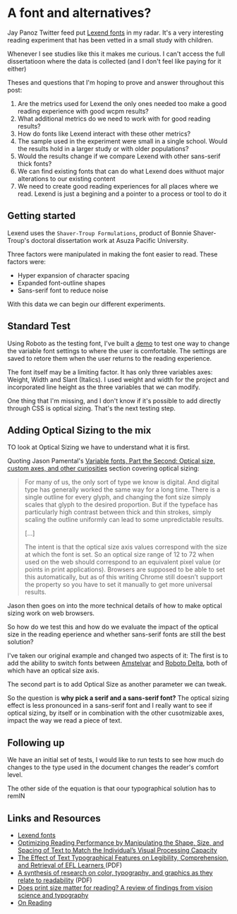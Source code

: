 # A font and alternatives?

Jay Panoz Twitter feed put [Lexend fonts](https://thomasjockin.github.io/lexend/) in my radar. It's a very interesting reading experiment that has been vetted in a small study with children.

Whenever I see studies like this it makes me curious. I can't access the full dissertatioon where the data is collected  (and I don't feel like paying for it either)

Theses and questions that I'm hoping to prove and answer throughout this post:

1. Are the metrics used for Lexend the only ones needed too make a good reading experience with good wcpm results?
2. What additional metrics do we need to work with for good reading results?
3. How do fonts like Lexend interact with these other metrics?
4. The sample used in the experiment were small in a single school. Would the results hold in a larger study or with older populations?
5. Would the results change if we compare Lexend with other sans-serif thick fonts?
6. We can find existing fonts that can do what Lexend does withuot major alterations to our existing content
7. We need to create good reading experiences for all  places where we read. Lexend is just a begining and a pointer to a process or tool to do it

## Getting started

Lexend uses the `Shaver-Troup Formulations`, product of Bonnie Shaver-Troup's doctoral dissertation work at Asuza Pacific University.

Three factors were manipulated in making the font easier to read. These factors were:

* Hyper expansion of character spacing
* Expanded font-outline shapes
* Sans-serif font to reduce noise

With this data we can begin our different experiments.

## Standard Test

Using Roboto as the testing font, I've built a [demo](https://caraya.github.io/localstorage-settings-demo/) to test one way to change the variable font settings to where the user is comfortable. The settings are saved to retore them when the user returns to the reading experience.

The font itself may be a limiting factor. It has only three variables axes: Weight, Width and Slant (Italics). I used weight and width for the project and incorporated line height as the three variables that we can modify.

One thing that I'm missing, and I don't know if it's possible to add directly through CSS is optical sizing. That's the next testing step.

## Adding Optical Sizing to the mix

TO look at Optical Sizing we have to understand what it is first.

Quoting Jason Pamental's [Variable fonts, Part the Second: Optical size, custom axes, and other curiosities](https://rwt.io/typography-tips/variable-fonts-part-second-optical-size-custom-axes-and-other-curiosities) section covering optical sizing:

> For many of us, the only sort of type we know is digital. And digital type has generally worked the same way for a long time. There is a single outline for every glyph, and changing the font size simply scales that glyph to the desired proportion. But if the typeface has particularly high contrast between thick and thin strokes, simply scaling the outline uniformly can lead to some unpredictable results.
>
> [&hellip;]
>
> The intent is that the optical size axis values correspond with the size at which the font is set. So an optical size range of 12 to 72 when used on the web should correspond to an equivalent pixel value (or points in print applications). Browsers are supposed to be able to set this automatically, but as of this writing Chrome still doesn’t support the property so you have to set it manually to get more universal results.

Jason then goes on into the more technical details of how to make optical sizing work on web browsers.

So how do we test this and how do we evaluate the impact of the optical size in the reading eperience and whether sans-serif fonts are still the best solution?

I've taken our original example and changed two aspects of it: The first is to add the ability to switch fonts between [Amstelvar](https://github.com/TypeNetwork/Amstelvar) and [Roboto Delta](https://github.com/TypeNetwork/Roboto-Delta), both of which have an optical size axis.

The second part is to add Optical Size as another parameter we can tweak.

So the question is **why pick a serif and a sans-serif font?** The optical sizing effect is less pronounced in a sans-serif font and I really want to see if optical sizing, by itself or in combination with the other cusotmizable axes, impact the way we read a piece of text.

## Following up

We have an initial set of tests, I would like to run tests to see how much do changes to the type used in the document changes the reader's comfort level.

The other side of the equation is that oour typographical solution has to remIN

## Links and Resources

* [Lexend fonts](https://thomasjockin.github.io/lexend/)
* [Optimizing Reading Performance by Manipulating the Shape, Size, and Spacing of Text to Match the Individual’s Visual Processing Capacity](https://revreading.org/wp-opt-perf/)
* [The Effect of Text Typographical Features on Legibility, Comprehension, and Retrieval of EFL Learners ](https://pdfs.semanticscholar.org/d495/ebc0b96bf944380855536427e2f18b1683e6.pdf) (PDF)
* [A synthesis of research on color, typography, and graphics as they relate to readability](https://apps.dtic.mil/dtic/tr/fulltext/u2/a161340.pdf) (PDF)
* [Does print size matter for reading? A review of findings from vision science and typography](https://jov.arvojournals.org/article.aspx?articleid=2191906#88123082)
* [On Reading](https://www.researchgate.net/publication/334771896_On_Reading)

